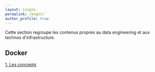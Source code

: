 ```yaml
---
layout: single
permalink: /engnr/
author_profile: true
---
```


Cette section regroupe les contenus propres au data engineering et aux technos d'infrastructure.

## Docker
[1. Les concepts](https://alexpeterbec.github.io/docker/containers/useful-docker/)
